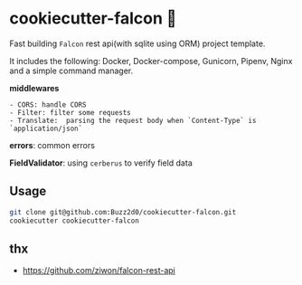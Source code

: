 # cookiecutter-falcon 🦅
Fast building `Falcon` rest api(with sqlite using ORM) project template.

It includes the following: Docker, Docker-compose, Gunicorn, Pipenv, Nginx and a simple command manager.

**middlewares**

    - CORS: handle CORS
    - Filter: filter some requests
    - Translate:  parsing the request body when `Content-Type` is `application/json`

**errors**: common errors

**FieldValidator**: using `cerberus` to verify field data

## Usage

```bash
git clone git@github.com:Buzz2d0/cookiecutter-falcon.git
cookiecutter cookiecutter-falcon
```

## thx

- https://github.com/ziwon/falcon-rest-api
